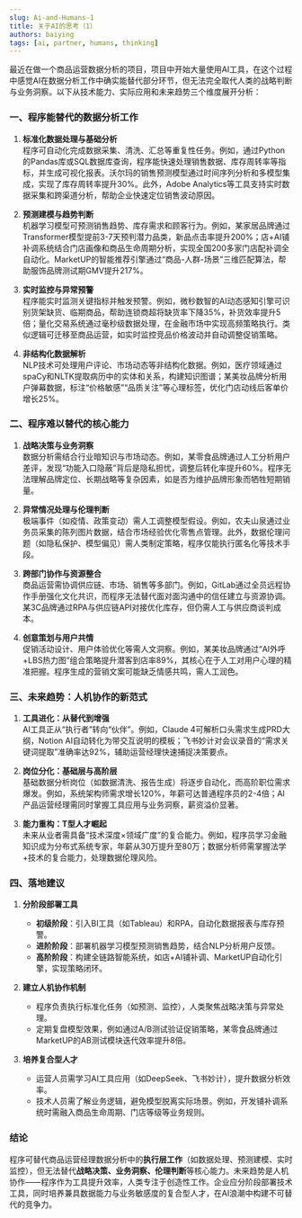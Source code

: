 ```yaml
---
slug: Ai-and-Humans-1
title: 关于AI的思考（1）
authors: baiying
tags: [ai, partner, humans, thinking]
---
```

最近在做一个商品运营数据分析的项目，项目中开始大量使用AI工具，在这个过程中感觉AI在数据分析工作中确实能替代部分环节，但无法完全取代人类的战略判断与业务洞察。以下从技术能力、实际应用和未来趋势三个维度展开分析：

### 一、程序能替代的数据分析工作
1. **标准化数据处理与基础分析**  
   程序可自动化完成数据采集、清洗、汇总等重复性任务。例如，通过Python的Pandas库或SQL数据库查询，程序能快速处理销售数据、库存周转率等指标，并生成可视化报表。沃尔玛的销售预测模型通过时间序列分析和多模型集成，实现了库存周转率提升30%。此外，Adobe Analytics等工具支持实时数据采集和跨渠道分析，帮助企业快速定位销售波动原因。

2. **预测建模与趋势判断**  
   机器学习模型可预测销售趋势、库存需求和顾客行为。例如，某家居品牌通过Transformer模型提前3-7天预判潜力品类，新品点击率提升200%；店+AI铺补调系统结合门店画像和商品生命周期分析，实现全国200多家门店配补调全自动化。MarketUP的智能推荐引擎通过“商品-人群-场景”三维匹配算法，帮助服饰品牌测试期GMV提升217%。

3. **实时监控与异常预警**  
   程序能实时监测关键指标并触发预警。例如，微秒数智的AI动态感知引擎可识别货架缺货、临期商品，帮助连锁商超将缺货率下降35%，补货效率提升5倍；量化交易系统通过毫秒级数据处理，在金融市场中实现高频策略执行。类似逻辑可迁移至商品运营，如实时监控竞品价格波动并自动调整促销策略。

4. **非结构化数据解析**  
   NLP技术可处理用户评论、市场动态等非结构化数据。例如，医疗领域通过spaCy和NLTK提取病历中的实体和关系，构建知识图谱；某美妆品牌分析用户弹幕数据，标注“价格敏感”“品质关注”等心理标签，优化门店动线后客单价增长25%。

### 二、程序难以替代的核心能力
1. **战略决策与业务洞察**  
   数据分析需结合行业暗知识与市场动态。例如，某零食品牌通过人工分析用户差评，发现“功能入口隐蔽”背后是隐私担忧，调整后转化率提升60%。程序无法理解品牌定位、长期战略等复杂因素，如是否为维护品牌形象而牺牲短期销量。

2. **异常情况处理与伦理判断**  
   极端事件（如疫情、政策变动）需人工调整模型假设。例如，农夫山泉通过业务员采集的陈列图片数据，结合市场经验优化零售点管理。此外，数据伦理问题（如隐私保护、模型偏见）需人类制定策略，程序仅能执行匿名化等技术手段。

3. **跨部门协作与资源整合**  
   商品运营需协调供应链、市场、销售等多部门。例如，GitLab通过全员远程协作手册强化文化共识，而程序无法替代面对面沟通中的信任建立与资源协调。某3C品牌通过RPA与供应链API对接优化库存，但仍需人工与供应商谈判成本。

4. **创意策划与用户共情**  
   促销活动设计、用户体验优化等需人文洞察。例如，某美妆品牌通过“AI外呼+LBS热力图”组合策略提升潜客到店率89%，其核心在于人工对用户心理的精准把握。程序生成的营销文案可能缺乏情感共鸣，需人工润色。

### 三、未来趋势：人机协作的新范式
1. **工具进化：从替代到增强**  
   AI工具正从“执行者”转向“伙伴”。例如，Claude 4可解析口头需求生成PRD大纲，Notion AI自动转化为带交互说明的模板；飞书妙计对会议录音的“需求关键词提取”准确率达92%，辅助运营经理快速捕捉决策要点。

2. **岗位分化：基础层与高阶层**  
   基础数据分析岗位（如数据清洗、报告生成）将逐步自动化，而高阶职位需求爆发。例如，系统架构师需求增长120%，年薪可达普通程序员的2-4倍；AI产品运营经理需同时掌握工具应用与业务洞察，薪资溢价显著。

3. **能力重构：T型人才崛起**  
   未来从业者需具备“技术深度×领域广度”的复合能力。例如，程序员学习金融知识成为分布式系统专家，年薪从30万提升至80万；数据分析师需掌握法学+技术的复合能力，处理数据伦理风险。

### 四、落地建议
1. **分阶段部署工具**  
   - **初级阶段**：引入BI工具（如Tableau）和RPA，自动化数据报表与库存预警。  
   - **进阶阶段**：部署机器学习模型预测销售趋势，结合NLP分析用户反馈。  
   - **高阶阶段**：构建全链路智能系统，如店+AI铺补调、MarketUP自动化引擎，实现策略闭环。

2. **建立人机协作机制**  
   - 程序负责执行标准化任务（如预测、监控），人类聚焦战略决策与异常处理。  
   - 定期复盘模型效果，例如通过A/B测试验证促销策略，某零食品牌通过MarketUP的AB测试模块迭代效率提升8倍。

3. **培养复合型人才**  
   - 运营人员需学习AI工具应用（如DeepSeek、飞书妙计），提升数据分析效率。  
   - 技术人员需了解业务逻辑，避免模型脱离实际场景。例如，开发铺补调系统时需融入商品生命周期、门店等级等业务规则。

### 结论
程序可替代商品运营经理数据分析中的**执行层工作**（如数据处理、预测建模、实时监控），但无法替代**战略决策、业务洞察、伦理判断**等核心能力。未来趋势是人机协作——程序作为工具提升效率，人类专注于创造性工作。企业应分阶段部署技术工具，同时培养兼具数据能力与业务敏感度的复合型人才，在AI浪潮中构建不可替代的竞争力。